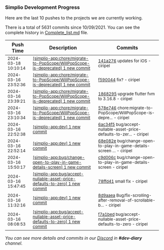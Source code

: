 
### Simplio Development Progress

Here are the last 10 pushes to the projects we are currently working.

There is a total of 5631 commits since 10/09/2021. You can see the complete history in
 [Complete_list.md](Complete_list.md) file.

| Push Time | Description | Commits |
| --- | --- | --- |
| <sub>2024-03-18 10:10:14</sub> | <sub>[[simplio-app:chore/migrate-to-PopScope/WillPopScope-is-deprecated] 1 new commit](https://github.com/SimplioOfficial/simplio-app/commit/141a276845411b1ca27170b2dcdea463901c7e3e)</sub> | <sub>[141a276](https://github.com/SimplioOfficial/simplio-app/commit/141a276845411b1ca27170b2dcdea463901c7e3e) updates for iOS - ciripel</sub> |
| <sub>2024-03-16 23:52:36</sub> | <sub>[[simplio-app:chore/migrate-to-PopScope/WillPopScope-is-deprecated] 1 new commit](https://github.com/SimplioOfficial/simplio-app/commit/f59004467aad4e286997a27792d29c6e6b1f3724)</sub> | <sub>[f590044](https://github.com/SimplioOfficial/simplio-app/commit/f59004467aad4e286997a27792d29c6e6b1f3724) fix? - ciripel</sub> |
| <sub>2024-03-16 23:39:21</sub> | <sub>[[simplio-app:chore/migrate-to-PopScope/WillPopScope-is-deprecated] 1 new commit](https://github.com/SimplioOfficial/simplio-app/commit/186829534e1e4bdc5c4a2c9b05765acd7373d591)</sub> | <sub>[1868295](https://github.com/SimplioOfficial/simplio-app/commit/186829534e1e4bdc5c4a2c9b05765acd7373d591) upgrade flutter fvm to 3.16.8 - ciripel</sub> |
| <sub>2024-03-16 23:10:34</sub> | <sub>[[simplio-app:chore/migrate-to-PopScope/WillPopScope-is-deprecated] 1 new commit](https://github.com/SimplioOfficial/simplio-app/commit/578e746f86b736cea2c1ba8066a6ab39e46b77e4)</sub> | <sub>[578e746](https://github.com/SimplioOfficial/simplio-app/commit/578e746f86b736cea2c1ba8066a6ab39e46b77e4) chore:migrate-to-PopScope/WillPopScope-is-depre... - ciripel</sub> |
| <sub>2024-03-16 22:52:38</sub> | <sub>[[simplio-app:dev] 1 new commit](https://github.com/SimplioOfficial/simplio-app/commit/6ac34f50b6097b043294f3445627b0c0f3b31da9)</sub> | <sub>[6ac34f5](https://github.com/SimplioOfficial/simplio-app/commit/6ac34f50b6097b043294f3445627b0c0f3b31da9) bug/accept-nullable-asset-price-defaults-to-zer... - ciripel</sub> |
| <sub>2024-03-16 22:52:14</sub> | <sub>[[simplio-app:dev] 1 new commit](https://github.com/SimplioOfficial/simplio-app/commit/68e082e44c9d060bc91c51dd1a65a6c4e303666f)</sub> | <sub>[68e082e](https://github.com/SimplioOfficial/simplio-app/commit/68e082e44c9d060bc91c51dd1a65a6c4e303666f) bug/change-open-to-play-in-game-details-screen ... - ciripel</sub> |
| <sub>2024-03-16 15:50:17</sub> | <sub>[[simplio-app:bug/change-open-to-play-in-game-details-screen] 1 new commit](https://github.com/SimplioOfficial/simplio-app/commit/c9d006c8845823b4dc05c155f14b325c8bec2716)</sub> | <sub>[c9d006c](https://github.com/SimplioOfficial/simplio-app/commit/c9d006c8845823b4dc05c155f14b325c8bec2716) bug/change-open-to-play-in-game-details-screen - ciripel</sub> |
| <sub>2024-03-16 15:47:45</sub> | <sub>[[simplio-app:bug/accept-nullable-asset-price-defaults-to-zero] 1 new commit](https://github.com/SimplioOfficial/simplio-app/commit/78ffd41949b70885a3fc3fb80f97bcbad0c797d6)</sub> | <sub>[78ffd41](https://github.com/SimplioOfficial/simplio-app/commit/78ffd41949b70885a3fc3fb80f97bcbad0c797d6) small fix - ciripel</sub> |
| <sub>2024-03-16 11:32:16</sub> | <sub>[[simplio-app:dev] 1 new commit](https://github.com/SimplioOfficial/simplio-app/commit/8d9aaea10b6f6c582dfcd15988a5dfc2044224bc)</sub> | <sub>[8d9aaea](https://github.com/SimplioOfficial/simplio-app/commit/8d9aaea10b6f6c582dfcd15988a5dfc2044224bc) Bug/fix-scrolling-after-removal-of-scrollable-b... - ciripel</sub> |
| <sub>2024-03-16 08:08:53</sub> | <sub>[[simplio-app:bug/accept-nullable-asset-price-defaults-to-zero] 1 new commit](https://github.com/SimplioOfficial/simplio-app/commit/f7a1bed421cc3974c9c0ff6a92516a1dc996dfc5)</sub> | <sub>[f7a1bed](https://github.com/SimplioOfficial/simplio-app/commit/f7a1bed421cc3974c9c0ff6a92516a1dc996dfc5) bug/accept-nullable-asset-price-defaults-to-zero - ciripel</sub> |

_You can see more details and commits in our [Discord](https://discord.gg/aKhjuwZmdP) in **#dev-diary** channel._
